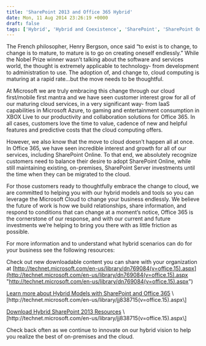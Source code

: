 ```yaml
---
title: 'SharePoint 2013 and Office 365 Hybrid'
date: Mon, 11 Aug 2014 23:26:19 +0000
draft: false
tags: ['Hybrid', 'Hybrid and Coexistence', 'SharePoint', 'SharePoint Online', 'SharePoint Server 2013']
---
```


The French philosopher, Henry Bergson, once said “to exist is to change, to change is to mature, to mature is to go on creating oneself endlessly.” While the Nobel Prize winner wasn’t talking about the software and services world, the thought is extremely applicable to technology- from development to administration to use. The adoption of, and change to, cloud computing is maturing at a rapid rate…but the move needs to be thoughtful.

At Microsoft we are truly embracing this change through our cloud first/mobile first mantra and we have seen customer interest grow for all of our maturing cloud services, in a very significant way- from IaaS capabilities in Microsoft Azure, to gaming and entertainment consumption in XBOX Live to our productivity and collaboration solutions for Office 365. In all cases, customers love the time to value, cadence of new and helpful features and predictive costs that the cloud computing offers.

However, we also know that the move to cloud doesn’t happen all at once. In Office 365, we have seen incredible interest and growth for all of our services, including SharePoint Online. To that end, we absolutely recognize customers need to balance their desire to adopt SharePoint Online, while still maintaining existing, on-premises, SharePoint Server investments until the time when they can be migrated to the cloud.

For those customers ready to thoughtfully embrace the change to cloud, we are committed to helping you with our hybrid models and tools so you can leverage the Microsoft Cloud to change your business endlessly. We believe the future of work is how we build relationships, share information, and respond to conditions that can change at a moment’s notice, Office 365 is the cornerstone of our response, and with our current and future investments we’re helping to bring you there with as little friction as possible.

For more information and to understand what hybrid scenarios can do for your business see the following resources:

Check out new downloadable content you can share with your organization at [http://technet.microsoft.com/en-us/library/dn769084(v=office.15).aspx](http://technet.microsoft.com/en-us/library/dn769084(v=office.15).aspx "http://technet.microsoft.com/en-us/library/dn769084(v=office.15).aspx")

[Learn more about Hybrid Models with SharePoint and Office 365](http://technet.microsoft.com/en-us/library/jj838715(v=office.15).aspx) \[http://technet.microsoft.com/en-us/library/jj838715(v=office.15).aspx\]

[Download Hybrid SharePoint 2013 Resources](http://technet.microsoft.com/en-us/library/jj838715(v=office.15).aspx) \[http://technet.microsoft.com/en-us/library/jj838715(v=office.15).aspx\]

Check back often as we continue to innovate on our hybrid vision to help you realize the best of on-premises and the cloud.